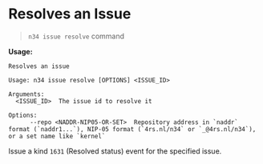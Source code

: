 # Resolves an Issue

> `n34 issue resolve` command

**Usage:**
```
Resolves an issue

Usage: n34 issue resolve [OPTIONS] <ISSUE_ID>

Arguments:
  <ISSUE_ID>  The issue id to resolve it

Options:
      --repo <NADDR-NIP05-OR-SET>  Repository address in `naddr` format (`naddr1...`), NIP-05 format (`4rs.nl/n34` or `_@4rs.nl/n34`), or a set name like `kernel`
```

Issue a kind `1631` (Resolved status) event for the specified issue.
